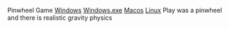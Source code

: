 Pinwheel Game
[Windows](https://drive.google.com/file/d/1mTJefYqqxjX76Fc1tMAuo5dQiHYteWHJ/view?usp=sharing)
[Windows.exe](https://drive.google.com/file/d/1RI5IsiAu_tThnItWhyXcG2sLv2alcqSg/view?usp=sharing)
[Macos](https://drive.google.com/file/d/1yGgiSy1M2VmvNBMl9j6TTXQLquUEqUQC/view?usp=sharing)
[Linux](https://drive.google.com/file/d/11uW1uNTn0P0cz75PKSplpEnits8zzhTP/view?usp=sharing)
Play was a pinwheel and there is realistic gravity physics 

